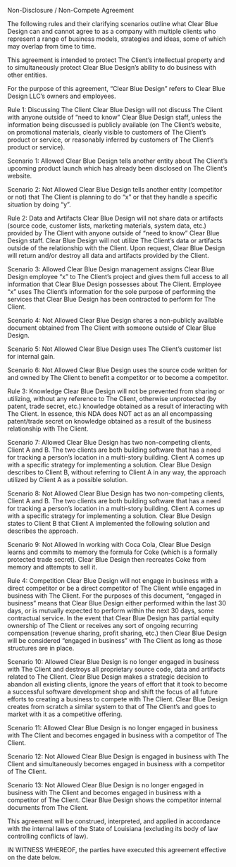 Non-Disclosure / Non-Compete Agreement

The following rules and their clarifying scenarios outline what Clear Blue Design can and cannot agree to as a company with multiple clients who represent a range of business models, strategies and ideas, some of which may overlap from time to time.  

This agreement is intended to protect The Client’s intellectual property and to simultaneously protect Clear Blue Design’s ability to do business with other entities.

For the purpose of this agreement, “Clear Blue Design” refers to Clear Blue Design LLC’s owners and employees.



Rule 1: Discussing The Client
Clear Blue Design will not discuss The Client with anyone outside of “need to know” Clear Blue Design staff, unless the information being discussed is publicly available (on The Client’s website, on promotional materials, clearly visible to customers of The Client’s product or service, or reasonably inferred by customers of The Client’s product or service).

Scenario 1:  Allowed
Clear Blue Design tells another entity about The Client’s upcoming product launch which has already been disclosed on The Client’s website.

Scenario 2:  Not Allowed
Clear Blue Design tells another entity (competitor or not) that The Client is planning to do “x” or that they handle a specific situation by doing “y”.  

Rule 2: Data and Artifacts
Clear Blue Design will not share data or artifacts (source code, customer lists, marketing materials, system data, etc.) provided by The Client with anyone outside of “need to know” Clear Blue Design staff.  Clear Blue Design will not utilize The Client’s data or artifacts outside of the relationship with the Client.  Upon request, Clear Blue Design will return and/or destroy all data and artifacts provided by the Client.

Scenario 3:  Allowed
Clear Blue Design management assigns Clear Blue Design employee “x” to The Client’s project and gives them full access to all information that Clear Blue Design possesses about The Client.  Employee “x” uses The Client’s information for the sole purpose of performing the services that Clear Blue Design has been contracted to perform for The Client.


Scenario 4:  Not Allowed
Clear Blue Design shares a non-publicly available document obtained from The Client with someone outside of Clear Blue Design.  

Scenario 5:  Not Allowed
Clear Blue Design uses The Client’s customer list for internal gain.

Scenario 6:  Not Allowed
Clear Blue Design uses the source code written for and owned by The Client to benefit a competitor or to become a competitor.

Rule 3: Knowledge
Clear Blue Design will not be prevented from sharing or utilizing, without any reference to The Client, otherwise unprotected (by patent, trade secret, etc.) knowledge obtained as a result of interacting with The Client.  In essence, this NDA does NOT act as an all encompassing patent/trade secret on knowledge obtained as a result of the business relationship with The Client. 

Scenario 7:  Allowed
Clear Blue Design has two non-competing clients, Client A and B.  The two clients are both building software that has a need for tracking a person’s location in a multi-story building.  Client A comes up with a specific strategy for implementing a solution.  Clear Blue Design describes to Client B, without referring to Client A in any way, the approach utilized by Client A as a possible solution.

Scenario 8:  Not Allowed
Clear Blue Design has two non-competing clients, Client A and B.  The two clients are both building software that has a need for tracking a person’s location in a multi-story building.  Client A comes up with a specific strategy for implementing a solution.  Clear Blue Design states to Client B that Client A implemented the following solution and describes the approach.

Scenario 9:  Not Allowed
In working with Coca Cola, Clear Blue Design learns and commits to memory the formula for Coke (which is a formally protected trade secret).  Clear Blue Design then recreates Coke from memory and attempts to sell it.  

Rule 4: Competition
Clear Blue Design will not engage in business with a direct competitor or be a direct competitor of The Client while engaged in business with The Client.  For the purposes of this document, “engaged in business” means that Clear Blue Design either performed within the last 30 days, or is mutually expected to perform within the next 30 days, some contractual service.  In the event that Clear Blue Design has partial equity ownership of The Client or receives any sort of ongoing recurring compensation (revenue sharing, profit sharing, etc.) then Clear Blue Design will be considered “engaged in business” with The Client as long as those structures are in place.

Scenario 10:  Allowed
Clear Blue Design is no longer engaged in business with The Client and destroys all proprietary source code, data and artifacts related to The Client.  Clear Blue Design makes a strategic decision to abandon all existing clients, ignore the years of effort that it took to become a successful software development shop and shift the focus of all future efforts to creating a business to compete with The Client.  Clear Blue Design creates from scratch a similar system to that of The Client’s and goes to market with it as a competitive offering.

Scenario 11:  Allowed
Clear Blue Design is no longer engaged in business with The Client and becomes engaged in business with a competitor of The Client.

Scenario 12:  Not Allowed
Clear Blue Design is engaged in business with The Client and simultaneously becomes engaged in business with a competitor of The Client.

Scenario 13:  Not Allowed
Clear Blue Design is no longer engaged in business with The Client and becomes engaged in business with a competitor of The Client.  Clear Blue Design shows the competitor internal documents from The Client.



This agreement will be construed, interpreted, and applied in accordance with the internal laws of the State of Louisiana (excluding its body of law controlling conflicts of law).  

IN WITNESS WHEREOF, the parties have executed this agreement effective on the date below.

